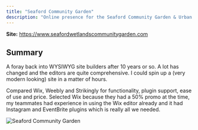 ```yaml
---
title: "Seaford Community Garden"
description: "Online presence for the Seaford Community Garden & Urban Biodiversity Project"
---
```


**Site:** https://www.seafordwetlandscommunitygarden.com

## Summary

A foray back into WYSIWYG site builders after 10 years or so. A lot has changed and the editors are quite comprehensive. I could spin up a (very modern looking) site in a matter of hours.

Compared Wix, Weebly and Strikingly for functionality, plugin support, ease of use and price. Selected Wix because they had a 50% promo at the time, my teammates had experience in using the Wix editor already and it had Instagram and EventBrite plugins which is really all we needed.

![Seaford Community Garden](https://www.owen.nz/scg_screenshot.png)
